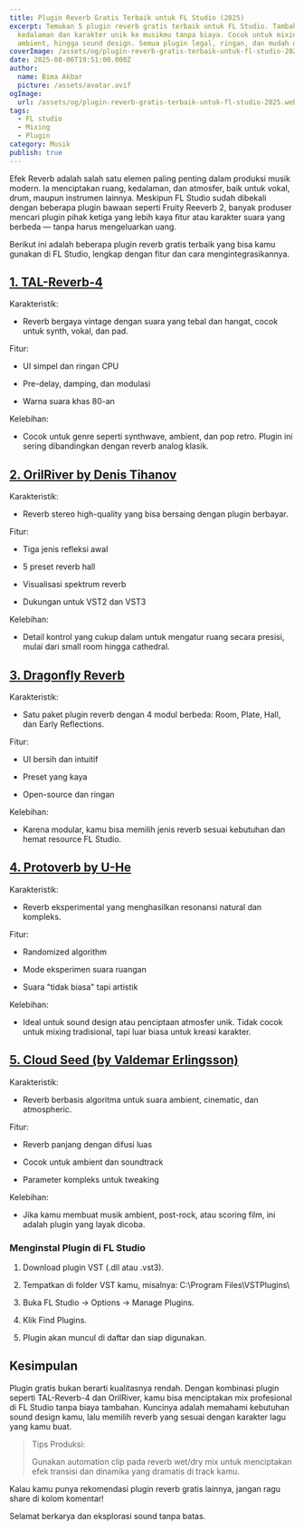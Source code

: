 ```yaml
---
title: Plugin Reverb Gratis Terbaik untuk FL Studio (2025)
excerpt: Temukan 5 plugin reverb gratis terbaik untuk FL Studio. Tambahkan
  kedalaman dan karakter unik ke musikmu tanpa biaya. Cocok untuk mixing,
  ambient, hingga sound design. Semua plugin legal, ringan, dan mudah digunakan.
coverImage: /assets/og/plugin-reverb-gratis-terbaik-untuk-fl-studio-2025.webp
date: 2025-08-06T19:51:00.000Z
author:
  name: Bima Akbar
  picture: /assets/avatar.avif
ogImage:
  url: /assets/og/plugin-reverb-gratis-terbaik-untuk-fl-studio-2025.webp
tags:
  - FL studio
  - Mixing
  - Plugin
category: Musik
publish: true
---
```

Efek Reverb adalah salah satu elemen paling penting dalam produksi musik modern. Ia menciptakan ruang, kedalaman, dan atmosfer, baik untuk vokal, drum, maupun instrumen lainnya. Meskipun FL Studio sudah dibekali dengan beberapa plugin bawaan seperti Fruity Reeverb 2, banyak produser mencari plugin pihak ketiga yang lebih kaya fitur atau karakter suara yang berbeda — tanpa harus mengeluarkan uang.

Berikut ini adalah beberapa plugin reverb gratis terbaik yang bisa kamu gunakan di FL Studio, lengkap dengan fitur dan cara mengintegrasikannya.

## [1\. TAL-Reverb-4](https://tal-software.com/products/tal-reverb-4)

Karakteristik:

*   Reverb bergaya vintage dengan suara yang tebal dan hangat, cocok untuk synth, vokal, dan pad.

Fitur:

*   UI simpel dan ringan CPU
    
*   Pre-delay, damping, dan modulasi
    
*   Warna suara khas 80-an
    

Kelebihan:

*   Cocok untuk genre seperti synthwave, ambient, dan pop retro. Plugin ini sering dibandingkan dengan reverb analog klasik.

## [2\. OrilRiver by Denis Tihanov](https://www.kvraudio.com/product/orilriver-by-denis-tihanov)

Karakteristik:

*   Reverb stereo high-quality yang bisa bersaing dengan plugin berbayar.

Fitur:

*   Tiga jenis refleksi awal
    
*   5 preset reverb hall
    
*   Visualisasi spektrum reverb
    
*   Dukungan untuk VST2 dan VST3
    

Kelebihan:

*   Detail kontrol yang cukup dalam untuk mengatur ruang secara presisi, mulai dari small room hingga cathedral.

## [3\. Dragonfly Reverb](https://michaelwillis.github.io/dragonfly-reverb/)

Karakteristik:

*   Satu paket plugin reverb dengan 4 modul berbeda: Room, Plate, Hall, dan Early Reflections.

Fitur:

*   UI bersih dan intuitif
    
*   Preset yang kaya
    
*   Open-source dan ringan
    

Kelebihan:

*   Karena modular, kamu bisa memilih jenis reverb sesuai kebutuhan dan hemat resource FL Studio.

## [4\. Protoverb by U-He](https://u-he.com/products/protoverb/)

Karakteristik:

*   Reverb eksperimental yang menghasilkan resonansi natural dan kompleks.

Fitur:

*   Randomized algorithm
    
*   Mode eksperimen suara ruangan
    
*   Suara "tidak biasa" tapi artistik
    

Kelebihan:

*   Ideal untuk sound design atau penciptaan atmosfer unik. Tidak cocok untuk mixing tradisional, tapi luar biasa untuk kreasi karakter.

## [5\. Cloud Seed (by Valdemar Erlingsson)](https://github.com/ValdemarOrn/CloudSeed)

Karakteristik:

*   Reverb berbasis algoritma untuk suara ambient, cinematic, dan atmospheric.

Fitur:

*   Reverb panjang dengan difusi luas
    
*   Cocok untuk ambient dan soundtrack
    
*   Parameter kompleks untuk tweaking
    

Kelebihan:

*   Jika kamu membuat musik ambient, post-rock, atau scoring film, ini adalah plugin yang layak dicoba.

### Menginstal Plugin di FL Studio

1.  Download plugin VST (.dll atau .vst3).
    
2.  Tempatkan di folder VST kamu, misalnya: C:\\Program Files\\VSTPlugins\\
    
3.  Buka FL Studio → Options → Manage Plugins.
    
4.  Klik Find Plugins.
    
5.  Plugin akan muncul di daftar dan siap digunakan.
    

## Kesimpulan

Plugin gratis bukan berarti kualitasnya rendah. Dengan kombinasi plugin seperti TAL-Reverb-4 dan OrilRiver, kamu bisa menciptakan mix profesional di FL Studio tanpa biaya tambahan. Kuncinya adalah memahami kebutuhan sound design kamu, lalu memilih reverb yang sesuai dengan karakter lagu yang kamu buat.

> Tips Produksi:
> 
> Gunakan automation clip pada reverb wet/dry mix untuk menciptakan efek transisi dan dinamika yang dramatis di track kamu.

Kalau kamu punya rekomendasi plugin reverb gratis lainnya, jangan ragu share di kolom komentar!

Selamat berkarya dan eksplorasi sound tanpa batas.